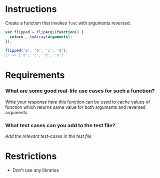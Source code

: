 # Instructions

Create a function that invokes `func` with arguments reversed.

```js
var flipped = flipArgs(function() {
  return _.toArray(arguments);
});
 
flipped('a', 'b', 'c', 'd');
// => ['d', 'c', 'b', 'a']
```

# Requirements

### **What are some good real-life use cases for such a function?**
*Write your response here*
this function can be used to cache values of function which returns same value for both argumants and reversed arguments.

### **What test cases can you add to the test file?**

*Add the relevant test-cases in the test file*


# Restrictions
- Don't use any libraries